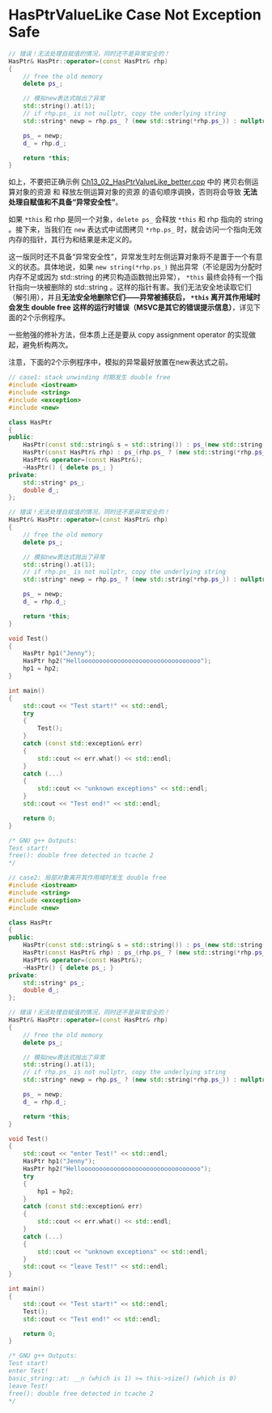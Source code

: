 # HasPtrValueLike Case Not Exception Safe



```cpp
// 错误！无法处理自赋值的情况，同时还不是异常安全的！
HasPtr& HasPtr::operator=(const HasPtr& rhp)
{
	// free the old memory
	delete ps_;

	// 模拟new表达式抛出了异常
	std::string().at(1);
	// if rhp.ps_ is not nullptr, copy the underlying string
	std::string* newp = rhp.ps_ ? (new std::string(*rhp.ps_)) : nullptr;

	ps_ = newp;
	d_ = rhp.d_;

	return *this;
}
```

如上，不要把正确示例 [Ch13_02_HasPtrValueLike_better.cpp](./Ch13_02_HasPtrValueLike_better.cpp) 中的 拷贝右侧运算对象的资源 和 释放左侧运算对象的资源 的语句顺序调换，否则将会导致 **无法处理自赋值和不具备“异常安全性”**。

如果 `*this` 和 rhp 是同一个对象，`delete ps_` 会释放 `*this` 和 rhp 指向的 string 。接下来，当我们在 `new` 表达式中试图拷贝 `*rhp.ps_` 时，就会访问一个指向无效内存的指针，其行为和结果是未定义的。

这一版同时还不具备“异常安全性”，异常发生时左侧运算对象将不是置于一个有意义的状态。具体地说，如果 `new string(*rhp.ps_)` 抛出异常（不论是因为分配时内存不足或因为 std::string 的拷贝构造函数抛出异常）， `*this` 最终会持有一个指针指向一块被删除的 std::string 。这样的指针有害。我们无法安全地读取它们（解引用），并且**无法安全地删除它们——异常被捕获后， `*this` 离开其作用域时会发生 double free 这样的运行时错误（MSVC是其它的错误提示信息）**，详见下面的2个示例程序。

一些勉强的修补方法，但本质上还是要从 copy assignment operator 的实现做起，避免析构两次。

注意，下面的2个示例程序中，模拟的异常最好放置在new表达式之前。





```cpp
// case1: stack unwinding 时期发生 double free 
#include <iostream>
#include <string>
#include <exception>
#include <new>

class HasPtr
{
public:
	HasPtr(const std::string& s = std::string()) : ps_(new std::string(s)), d_(3.14) {  }
	HasPtr(const HasPtr& rhp) : ps_(rhp.ps_ ? (new std::string(*rhp.ps_)) : nullptr), d_(rhp.d_) {  }
	HasPtr& operator=(const HasPtr&);
	~HasPtr() { delete ps_; }
private:
	std::string* ps_;
	double d_;
};

// 错误！无法处理自赋值的情况，同时还不是异常安全的！
HasPtr& HasPtr::operator=(const HasPtr& rhp)
{
	// free the old memory
	delete ps_;

	// 模拟new表达式抛出了异常
	std::string().at(1);
	// if rhp.ps_ is not nullptr, copy the underlying string
	std::string* newp = rhp.ps_ ? (new std::string(*rhp.ps_)) : nullptr;

	ps_ = newp;
	d_ = rhp.d_;

	return *this;
}

void Test()
{
	HasPtr hp1("Jenny");
	HasPtr hp2("Hellooooooooooooooooooooooooooooooooo");
	hp1 = hp2;
}

int main()
{
	std::cout << "Test start!" << std::endl;
	try
	{
		Test();
	}
	catch (const std::exception& err)
	{
		std::cout << err.what() << std::endl;
	}
	catch (...)
	{
		std::cout << "unknown exceptions" << std::endl;
	}
	std::cout << "Test end!" << std::endl;

	return 0;
}

/* GNU g++ Outputs:
Test start!
free(): double free detected in tcache 2
*/

```



```cpp
// case2: 局部对象离开其作用域时发生 double free 
#include <iostream>
#include <string>
#include <exception>
#include <new>

class HasPtr
{
public:
	HasPtr(const std::string& s = std::string()) : ps_(new std::string(s)), d_(3.14) {  }
	HasPtr(const HasPtr& rhp) : ps_(rhp.ps_ ? (new std::string(*rhp.ps_)) : nullptr), d_(rhp.d_) {  }
	HasPtr& operator=(const HasPtr&);
	~HasPtr() { delete ps_; }
private:
	std::string* ps_;
	double d_;
};

// 错误！无法处理自赋值的情况，同时还不是异常安全的！
HasPtr& HasPtr::operator=(const HasPtr& rhp)
{
	// free the old memory
	delete ps_;

	// 模拟new表达式抛出了异常
	std::string().at(1);
	// if rhp.ps_ is not nullptr, copy the underlying string
	std::string* newp = rhp.ps_ ? (new std::string(*rhp.ps_)) : nullptr;

	ps_ = newp;
	d_ = rhp.d_;

	return *this;
}

void Test()
{
	std::cout << "enter Test!" << std::endl;
	HasPtr hp1("Jenny");
	HasPtr hp2("Hellooooooooooooooooooooooooooooooooo");
	try
	{
		hp1 = hp2;
	}
	catch (const std::exception& err)
	{
		std::cout << err.what() << std::endl;
	}
	catch (...)
	{
		std::cout << "unknown exceptions" << std::endl;
	}
	std::cout << "leave Test!" << std::endl;
}

int main()
{
	std::cout << "Test start!" << std::endl;
	Test();
	std::cout << "Test end!" << std::endl;

	return 0;
}

/* GNU g++ Outputs:
Test start!
enter Test!
basic_string::at: __n (which is 1) >= this->size() (which is 0)
leave Test!
free(): double free detected in tcache 2
*/

```

